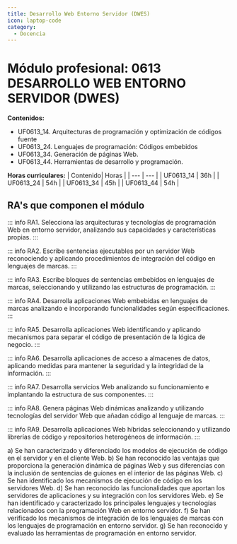 ```yaml
---
title: Desarrollo Web Entorno Servidor (DWES)
icon: laptop-code
category:
  - Docencia
---
```



# Módulo profesional: 0613 DESARROLLO WEB ENTORNO SERVIDOR (DWES)

**Contenidos:**
- UF0613_14. Arquitecturas de programación y optimización de códigos fuente
- UF0613_24. Lenguajes de programación: Códigos embebidos
- UF0613_34. Generación de páginas Web.
- UF0613_44. Herramientas de desarrollo y programación. 

**Horas curriculares:**
| Contenido| Horas |
| --- | --- |
| UF0613_14 | 36h |
| UF0613_24 | 54h |
| UF0613_34 | 45h |
| UF0613_44 | 54h |

## RA's que componen el módulo

::: info RA1. Selecciona las arquitecturas y tecnologías de programación Web en entorno servidor, analizando sus capacidades y características propias. 
:::

::: info RA2. Escribe sentencias ejecutables por un servidor Web reconociendo y aplicando procedimientos de integración del código en lenguajes de marcas. 
:::

::: info RA3. Escribe bloques de sentencias embebidos en lenguajes de marcas, seleccionando y utilizando las estructuras de programación. 
:::

::: info RA4. Desarrolla aplicaciones Web embebidas en lenguajes de marcas analizando e incorporando funcionalidades según especificaciones. 
:::

::: info RA5. Desarrolla aplicaciones Web identificando y aplicando mecanismos para separar el código de presentación de la lógica de negocio. 
:::

::: info RA6. Desarrolla aplicaciones de acceso a almacenes de datos, aplicando medidas para mantener la seguridad y la integridad de la información. 
:::

::: info RA7. Desarrolla servicios Web analizando su funcionamiento e implantando la estructura de sus componentes. 
:::

::: info RA8. Genera páginas Web dinámicas analizando y utilizando tecnologías del servidor Web que añadan código al lenguaje de marcas. 
:::

::: info RA9. Desarrolla aplicaciones Web híbridas seleccionando y utilizando librerías de código y repositorios heterogéneos de información. 
:::

a) Se han caracterizado y diferenciado los modelos de ejecución de código en el servidor y en
el cliente Web.
b) Se han reconocido las ventajas que proporciona la generación dinámica de páginas Web y
sus diferencias con la inclusión de sentencias de guiones en el interior de las páginas Web.
c) Se han identificado los mecanismos de ejecución de código en los servidores Web.
d) Se han reconocido las funcionalidades que aportan los servidores de aplicaciones y su
integración con los servidores Web.
e) Se han identificado y caracterizado los principales lenguajes y tecnologías relacionados con
la programación Web en entorno servidor.
f) Se han verificado los mecanismos de integración de los lenguajes de marcas con los
lenguajes de programación en entorno servidor.
g) Se han reconocido y evaluado las herramientas de programación en entorno servidor.